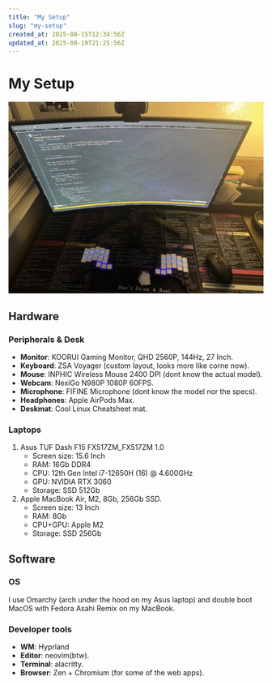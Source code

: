 ```yaml
---
title: "My Setup"
slug: "my-setup"
created_at: 2025-08-15T12:34:56Z
updated_at: 2025-08-19T21:25:56Z
---
```

# My Setup
![My Setup Picture](/assets/imgs/setup/setup.jpg)

## Hardware
### Peripherals & Desk
- **Monitor**: KOORUI Gaming Monitor, QHD 2560P, 144Hz, 27 Inch.
- **Keyboard**: ZSA Voyager (custom layout, looks more like corne now).
- **Mouse**: INPHIC Wireless Mouse 2400 DPI (dont know the actual model).
- **Webcam**: NexiGo N980P 1080P 60FPS.
- **Microphone**: FIFINE Microphone (dont know the model nor the specs).
- **Headphones**: Apple AirPods Max.
- **Deskmat**: Cool Linux Cheatsheet mat.

### Laptops
1. Asus TUF Dash F15 FX517ZM_FX517ZM 1.0
    - Screen size: 15.6 Inch
    - RAM: 16Gb DDR4
    - CPU: 12th Gen Intel i7-12650H (16) @ 4.600GHz
    - GPU: NVIDIA RTX 3060
    - Storage: SSD 512Gb
2. Apple MacBook Air, M2, 8Gb, 256Gb SSD.
    - Screen size: 13 Inch
    - RAM: 8Gb
    - CPU+GPU: Apple M2
    - Storage: SSD 256Gb

## Software
### OS
I use Omarchy (arch under the hood on my Asus laptop) and 
double boot MacOS with Fedora Asahi Remix on my MacBook.

### Developer tools
- **WM**: Hyprland
- **Editor**: neovim(btw).
- **Terminal**: alacritty.
- **Browser**: Zen + Chromium (for some of the web apps).

